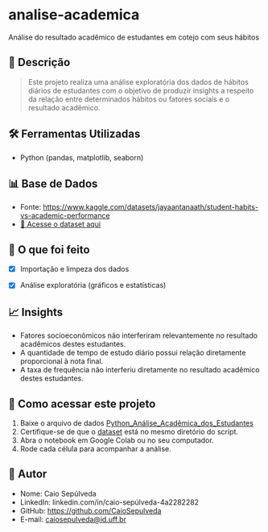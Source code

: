 # analise-academica
Análise do resultado acadêmico de estudantes em cotejo com seus hábitos 

## 📄 Descrição

> Este projeto realiza uma análise exploratória dos dados de hábitos diários de estudantes com o objetivo de produzir insights a respeito da relação entre determinados hábitos ou fatores sociais e o resultado acadêmico. 

## 🛠️ Ferramentas Utilizadas
- Python (pandas, matplotlib, seaborn)

## 📊 Base de Dados
- Fonte: https://www.kaggle.com/datasets/jayaantanaath/student-habits-vs-academic-performance
- [🔗 Acesse o dataset aqui](student_habits_performance.csv)


## 🚀 O que foi feito
- [x] Importação e limpeza dos dados
- [x] Análise exploratória (gráficos e estatísticas)


## 📈 Insights

- Fatores socioeconômicos não interferiram relevantemente no resultado acadêmicos destes estudantes.
- A quantidade de tempo de estudo diário possui relação diretamente proporcional à nota final.
- A taxa de frequência não interferiu diretamente no resultado acadêmico destes estudantes. 


## 📂 Como acessar este projeto

1. Baixe o arquivo de dados [Python_Análise_Acadêmica_dos_Estudantes](Python_Análise_Acadêmica_dos_Estudantes.ipynb)
2. Certifique-se de que o [dataset](student_habits_performance.csv) está no mesmo diretório do script.
3. Abra o notebook em Google Colab ou no seu computador.
4. Rode cada célula para acompanhar a análise.

## 👤 Autor
- Nome: Caio Sepúlveda
- LinkedIn: linkedin.com/in/caio-sepúlveda-4a2282282
- GitHub: https://github.com/CaioSepulveda
- E-mail: caiosepulveda@id.uff.br
